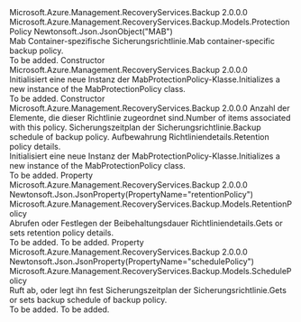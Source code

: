 <Type Name="MabProtectionPolicy" FullName="Microsoft.Azure.Management.RecoveryServices.Backup.Models.MabProtectionPolicy">
  <TypeSignature Language="C#" Value="public class MabProtectionPolicy : Microsoft.Azure.Management.RecoveryServices.Backup.Models.ProtectionPolicy" />
  <TypeSignature Language="ILAsm" Value=".class public auto ansi beforefieldinit MabProtectionPolicy extends Microsoft.Azure.Management.RecoveryServices.Backup.Models.ProtectionPolicy" />
  <TypeSignature Language="DocId" Value="T:Microsoft.Azure.Management.RecoveryServices.Backup.Models.MabProtectionPolicy" />
  <TypeSignature Language="VB.NET" Value="Public Class MabProtectionPolicy&#xA;Inherits ProtectionPolicy" />
  <TypeSignature Language="F#" Value="type MabProtectionPolicy = class&#xA;    inherit ProtectionPolicy" />
  <AssemblyInfo>
    <AssemblyName>Microsoft.Azure.Management.RecoveryServices.Backup</AssemblyName>
    <AssemblyVersion>2.0.0.0</AssemblyVersion>
  </AssemblyInfo>
  <Base>
    <BaseTypeName>Microsoft.Azure.Management.RecoveryServices.Backup.Models.ProtectionPolicy</BaseTypeName>
  </Base>
  <Interfaces />
  <Attributes>
    <Attribute>
      <AttributeName>Newtonsoft.Json.JsonObject("MAB")</AttributeName>
    </Attribute>
  </Attributes>
  <Docs>
    <summary>
            <span data-ttu-id="cbb84-101">Mab Container-spezifische Sicherungsrichtlinie.</span><span class="sxs-lookup"><span data-stu-id="cbb84-101">Mab container-specific backup policy.</span></span>
            </summary>
    <remarks>To be added.</remarks>
  </Docs>
  <Members>
    <Member MemberName=".ctor">
      <MemberSignature Language="C#" Value="public MabProtectionPolicy ();" />
      <MemberSignature Language="ILAsm" Value=".method public hidebysig specialname rtspecialname instance void .ctor() cil managed" />
      <MemberSignature Language="DocId" Value="M:Microsoft.Azure.Management.RecoveryServices.Backup.Models.MabProtectionPolicy.#ctor" />
      <MemberSignature Language="VB.NET" Value="Public Sub New ()" />
      <MemberType>Constructor</MemberType>
      <AssemblyInfo>
        <AssemblyName>Microsoft.Azure.Management.RecoveryServices.Backup</AssemblyName>
        <AssemblyVersion>2.0.0.0</AssemblyVersion>
      </AssemblyInfo>
      <Parameters />
      <Docs>
        <summary>
            <span data-ttu-id="cbb84-102">Initialisiert eine neue Instanz der MabProtectionPolicy-Klasse.</span><span class="sxs-lookup"><span data-stu-id="cbb84-102">Initializes a new instance of the MabProtectionPolicy class.</span></span>
            </summary>
        <remarks>To be added.</remarks>
      </Docs>
    </Member>
    <Member MemberName=".ctor">
      <MemberSignature Language="C#" Value="public MabProtectionPolicy (Nullable&lt;int&gt; protectedItemsCount = null, Microsoft.Azure.Management.RecoveryServices.Backup.Models.SchedulePolicy schedulePolicy = null, Microsoft.Azure.Management.RecoveryServices.Backup.Models.RetentionPolicy retentionPolicy = null);" />
      <MemberSignature Language="ILAsm" Value=".method public hidebysig specialname rtspecialname instance void .ctor(valuetype System.Nullable`1&lt;int32&gt; protectedItemsCount, class Microsoft.Azure.Management.RecoveryServices.Backup.Models.SchedulePolicy schedulePolicy, class Microsoft.Azure.Management.RecoveryServices.Backup.Models.RetentionPolicy retentionPolicy) cil managed" />
      <MemberSignature Language="DocId" Value="M:Microsoft.Azure.Management.RecoveryServices.Backup.Models.MabProtectionPolicy.#ctor(System.Nullable{System.Int32},Microsoft.Azure.Management.RecoveryServices.Backup.Models.SchedulePolicy,Microsoft.Azure.Management.RecoveryServices.Backup.Models.RetentionPolicy)" />
      <MemberSignature Language="F#" Value="new Microsoft.Azure.Management.RecoveryServices.Backup.Models.MabProtectionPolicy : Nullable&lt;int&gt; * Microsoft.Azure.Management.RecoveryServices.Backup.Models.SchedulePolicy * Microsoft.Azure.Management.RecoveryServices.Backup.Models.RetentionPolicy -&gt; Microsoft.Azure.Management.RecoveryServices.Backup.Models.MabProtectionPolicy" Usage="new Microsoft.Azure.Management.RecoveryServices.Backup.Models.MabProtectionPolicy (protectedItemsCount, schedulePolicy, retentionPolicy)" />
      <MemberType>Constructor</MemberType>
      <AssemblyInfo>
        <AssemblyName>Microsoft.Azure.Management.RecoveryServices.Backup</AssemblyName>
        <AssemblyVersion>2.0.0.0</AssemblyVersion>
      </AssemblyInfo>
      <Parameters>
        <Parameter Name="protectedItemsCount" Type="System.Nullable&lt;System.Int32&gt;" />
        <Parameter Name="schedulePolicy" Type="Microsoft.Azure.Management.RecoveryServices.Backup.Models.SchedulePolicy" />
        <Parameter Name="retentionPolicy" Type="Microsoft.Azure.Management.RecoveryServices.Backup.Models.RetentionPolicy" />
      </Parameters>
      <Docs>
        <param name="protectedItemsCount"><span data-ttu-id="cbb84-103">Anzahl der Elemente, die dieser Richtlinie zugeordnet sind.</span><span class="sxs-lookup"><span data-stu-id="cbb84-103">Number of items associated with this policy.</span></span></param>
        <param name="schedulePolicy"><span data-ttu-id="cbb84-104">Sicherungszeitplan der Sicherungsrichtlinie.</span><span class="sxs-lookup"><span data-stu-id="cbb84-104">Backup schedule of backup policy.</span></span></param>
        <param name="retentionPolicy"><span data-ttu-id="cbb84-105">Aufbewahrung Richtliniendetails.</span><span class="sxs-lookup"><span data-stu-id="cbb84-105">Retention policy details.</span></span></param>
        <summary>
            <span data-ttu-id="cbb84-106">Initialisiert eine neue Instanz der MabProtectionPolicy-Klasse.</span><span class="sxs-lookup"><span data-stu-id="cbb84-106">Initializes a new instance of the MabProtectionPolicy class.</span></span>
            </summary>
        <remarks>To be added.</remarks>
      </Docs>
    </Member>
    <Member MemberName="RetentionPolicy">
      <MemberSignature Language="C#" Value="public Microsoft.Azure.Management.RecoveryServices.Backup.Models.RetentionPolicy RetentionPolicy { get; set; }" />
      <MemberSignature Language="ILAsm" Value=".property instance class Microsoft.Azure.Management.RecoveryServices.Backup.Models.RetentionPolicy RetentionPolicy" />
      <MemberSignature Language="DocId" Value="P:Microsoft.Azure.Management.RecoveryServices.Backup.Models.MabProtectionPolicy.RetentionPolicy" />
      <MemberSignature Language="VB.NET" Value="Public Property RetentionPolicy As RetentionPolicy" />
      <MemberSignature Language="F#" Value="member this.RetentionPolicy : Microsoft.Azure.Management.RecoveryServices.Backup.Models.RetentionPolicy with get, set" Usage="Microsoft.Azure.Management.RecoveryServices.Backup.Models.MabProtectionPolicy.RetentionPolicy" />
      <MemberType>Property</MemberType>
      <AssemblyInfo>
        <AssemblyName>Microsoft.Azure.Management.RecoveryServices.Backup</AssemblyName>
        <AssemblyVersion>2.0.0.0</AssemblyVersion>
      </AssemblyInfo>
      <Attributes>
        <Attribute>
          <AttributeName>Newtonsoft.Json.JsonProperty(PropertyName="retentionPolicy")</AttributeName>
        </Attribute>
      </Attributes>
      <ReturnValue>
        <ReturnType>Microsoft.Azure.Management.RecoveryServices.Backup.Models.RetentionPolicy</ReturnType>
      </ReturnValue>
      <Docs>
        <summary>
            <span data-ttu-id="cbb84-107">Abrufen oder Festlegen der Beibehaltungsdauer Richtliniendetails.</span><span class="sxs-lookup"><span data-stu-id="cbb84-107">Gets or sets retention policy details.</span></span>
            </summary>
        <value>To be added.</value>
        <remarks>To be added.</remarks>
      </Docs>
    </Member>
    <Member MemberName="SchedulePolicy">
      <MemberSignature Language="C#" Value="public Microsoft.Azure.Management.RecoveryServices.Backup.Models.SchedulePolicy SchedulePolicy { get; set; }" />
      <MemberSignature Language="ILAsm" Value=".property instance class Microsoft.Azure.Management.RecoveryServices.Backup.Models.SchedulePolicy SchedulePolicy" />
      <MemberSignature Language="DocId" Value="P:Microsoft.Azure.Management.RecoveryServices.Backup.Models.MabProtectionPolicy.SchedulePolicy" />
      <MemberSignature Language="VB.NET" Value="Public Property SchedulePolicy As SchedulePolicy" />
      <MemberSignature Language="F#" Value="member this.SchedulePolicy : Microsoft.Azure.Management.RecoveryServices.Backup.Models.SchedulePolicy with get, set" Usage="Microsoft.Azure.Management.RecoveryServices.Backup.Models.MabProtectionPolicy.SchedulePolicy" />
      <MemberType>Property</MemberType>
      <AssemblyInfo>
        <AssemblyName>Microsoft.Azure.Management.RecoveryServices.Backup</AssemblyName>
        <AssemblyVersion>2.0.0.0</AssemblyVersion>
      </AssemblyInfo>
      <Attributes>
        <Attribute>
          <AttributeName>Newtonsoft.Json.JsonProperty(PropertyName="schedulePolicy")</AttributeName>
        </Attribute>
      </Attributes>
      <ReturnValue>
        <ReturnType>Microsoft.Azure.Management.RecoveryServices.Backup.Models.SchedulePolicy</ReturnType>
      </ReturnValue>
      <Docs>
        <summary>
            <span data-ttu-id="cbb84-108">Ruft ab, oder legt ihn fest Sicherungszeitplan der Sicherungsrichtlinie.</span><span class="sxs-lookup"><span data-stu-id="cbb84-108">Gets or sets backup schedule of backup policy.</span></span>
            </summary>
        <value>To be added.</value>
        <remarks>To be added.</remarks>
      </Docs>
    </Member>
  </Members>
</Type>